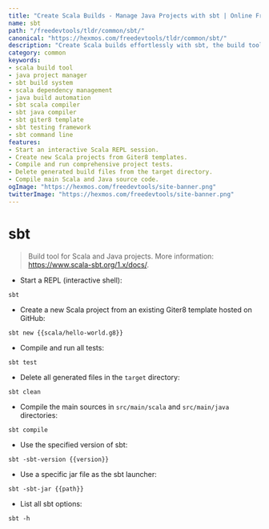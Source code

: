 ```yaml
---
title: "Create Scala Builds - Manage Java Projects with sbt | Online Free DevTools by Hexmos"
name: sbt
path: "/freedevtools/tldr/common/sbt/"
canonical: "https://hexmos.com/freedevtools/tldr/common/sbt/"
description: "Create Scala builds effortlessly with sbt, the build tool for Scala and Java projects. Manage dependencies, compile code, and run tests efficiently. Free online tool, no registration required."
category: common
keywords:
- scala build tool
- java project manager
- sbt build system
- scala dependency management
- java build automation
- sbt scala compiler
- sbt java compiler
- sbt giter8 template
- sbt testing framework
- sbt command line
features:
- Start an interactive Scala REPL session.
- Create new Scala projects from Giter8 templates.
- Compile and run comprehensive project tests.
- Delete generated build files from the target directory.
- Compile main Scala and Java source code.
ogImage: "https://hexmos.com/freedevtools/site-banner.png"
twitterImage: "https://hexmos.com/freedevtools/site-banner.png"
---
```


# sbt

> Build tool for Scala and Java projects.
> More information: <https://www.scala-sbt.org/1.x/docs/>.

- Start a REPL (interactive shell):

`sbt`

- Create a new Scala project from an existing Giter8 template hosted on GitHub:

`sbt new {{scala/hello-world.g8}}`

- Compile and run all tests:

`sbt test`

- Delete all generated files in the `target` directory:

`sbt clean`

- Compile the main sources in `src/main/scala` and `src/main/java` directories:

`sbt compile`

- Use the specified version of sbt:

`sbt -sbt-version {{version}}`

- Use a specific jar file as the sbt launcher:

`sbt -sbt-jar {{path}}`

- List all sbt options:

`sbt -h`
